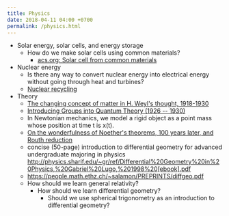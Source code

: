 ```yaml
---
title: Physics
date: 2018-04-11 04:00 +0700
permalink: /physics.html
---
```


- Solar energy, solar cells, and energy storage
    - How do we make solar cells using common materials?
        - [acs.org: Solar cell from common materials](https://www.acs.org/content/acs/en/pressroom/newsreleases/2012/august/new-solar-panels-made-with-more-common-metals-could-be-cheaper-and-more-sustainable.html)
- Nuclear energy
    - Is there any way to convert nuclear energy into electrical energy without going through heat and turbines?
    - [Nuclear recycling](https://whatisnuclear.com/recycling.html)
- Theory
    - [The changing concept of matter in H. Weyl's thought, 1918-1930](https://arxiv.org/abs/math/0409576)
    - [Introducing Groups into Quantum Theory (1926 -- 1930)](https://arxiv.org/abs/math/0409571)
    - In Newtonian mechanics, we model a rigid object as a point mass whose position at time t is x(t).
    - [On the wonderfulness of Noether's theorems, 100 years later, and Routh reduction](https://arxiv.org/abs/1804.01714)
    - concise (50-page) introduction to differential geometry for advanced undergraduate majoring in physics
    http://physics.sharif.edu/~gr/ref/Differential%20Geometry%20in%20Physics,%20Gabriel%20Lugo,%201998%20[ebook].pdf
    - https://people.math.ethz.ch/~salamon/PREPRINTS/diffgeo.pdf
    - How should we learn general relativity?
        - How should we learn differential geometry?
            - Should we use spherical trigonometry as an introduction to differential geometry?
